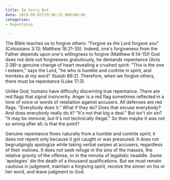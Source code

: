 ```yaml
---
title: Im Sorry But
date: 2019-08-02T19:48:33.000+00:00
categories:
- Repentance

---
```

The Bible teaches us to forgive others: "Forgive as the Lord forgave you" (Colossians 3:13; Matthew 18:21-35). Indeed, one's forgiveness from the Father depends upon one's willingness to forgive (Matthew 6:14-15)! God does not dole out forgiveness gratuitously, he demands repentance (Acts 2:38)-a genuine change of heart revealing a crushed spirit: "This is the one I esteem," says the Lord, "he who is humble and contrite in spirit, and trembles at my word" (Isaiah 66:2). Therefore, when we forgive others, there must be repentance (Luke 17:3).

Unlike God, humans have difficulty discerning true repentance. There are red flags that signal insincerity. Anger is a red flag sometimes reflected in a tone of voice or words of retaliation against accusers. All defenses are red flags. "Everybody does it." What if they do? Does that excuse everybody? And does everybody really do it? "It's not that big a deal." But isn't sin sin? "It may be immoral, but it's not technically illegal." So then maybe it was not so wrong after all; is that the point?

Genuine repentance flows naturally from a humble and contrite spirit; it does not repent only because it got caught or was pressured. It does not begrudgingly apologize while taking verbal swipes at accusers, regardless of their motives. It does not seek refuge in the sins of the masses, the relative gravity of the offense, or in the minutia of legalistic twaddle. Some 'apologies' die the death of a thousand qualifications. But we must remain cautious in judgment, maintain a forgiving spirit, receive the sinner on his or her word, and leave judgment to God.